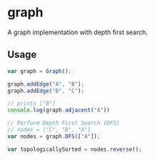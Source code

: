 # graph

A graph implementation with depth first search.

## Usage

```javascript
var graph = Graph();

graph.addEdge("A", "B");
graph.addEdge("B", "C");

// prints ["B"]
console.log(graph.adjacent("A"))

// Perform Depth First Search (DFS)
// nodes = ["C", "B", "A"]
var nodes = graph.DFS(["A"]);

var topologicallySorted = nodes.reverse();
```
